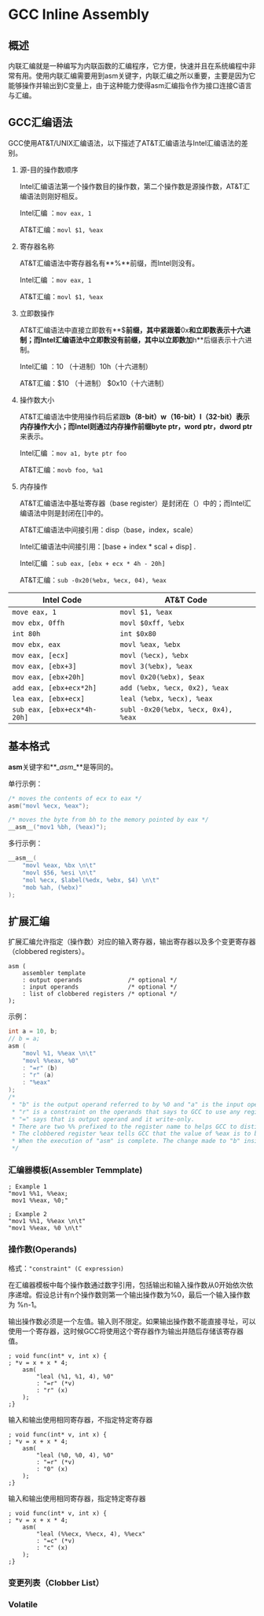 # GCC Inline Assembly

## 概述

内联汇编就是一种编写为内联函数的汇编程序，它方便，快速并且在系统编程中非常有用。使用内联汇编需要用到asm关键字，内联汇编之所以重要，主要是因为它能够操作并输出到C变量上，由于这种能力使得asm汇编指令作为接口连接C语言与汇编。

## GCC汇编语法

GCC使用AT&T/UNIX汇编语法，以下描述了AT&T汇编语法与Intel汇编语法的差别。

1. 源-目的操作数顺序

   Intel汇编语法第一个操作数目的操作数，第二个操作数是源操作数，AT&T汇编语法则刚好相反。

   Intel汇编 ：```mov eax, 1```

   AT&T汇编：```movl $1, %eax```

2. 寄存器名称

   AT&T汇编语法中寄存器名有**%**前缀，而Intel则没有。

   Intel汇编 ：```mov eax, 1```

   AT&T汇编：```movl $1, %eax```

3. 立即数操作

   AT&T汇编语法中直接立即数有**$**前缀，其中紧跟着**0x**和立即数表示十六进制；而Intel汇编语法中立即数没有前缀，其中以立即数加**h**后缀表示十六进制。

   Intel汇编 ：10 （十进制）10h（十六进制）

   AT&T汇编：$10 （十进制） $0x10（十六进制）

4. 操作数大小

   AT&T汇编语法中使用操作码后紧跟**b（8-bit）w（16-bit）l（32-bit）**表示内存操作大小；而Intel则通过内存操作前缀**byte ptr，word ptr，dword ptr**来表示。

   Intel汇编 ：```mov a1, byte ptr foo```

   AT&T汇编：```movb foo, %a1```

5. 内存操作

   AT&T汇编语法中基址寄存器（base register）是封闭在（）中的；而Intel汇编语法中则是封闭在[]中的。

   AT&T汇编语法中间接引用：disp（base，index，scale）

   Intel汇编语法中间接引用：[base + index * scal + disp] .

   Intel汇编 ：```sub eax, [ebx + ecx * 4h - 20h]```

   AT&T汇编：```sub -0x20(%ebx, %ecx, 04), %eax```



| Intel Code                      | AT&T Code                               |
| ------------------------------- | --------------------------------------- |
| ```move eax, 1```               | ```movl $1, %eax```                     |
| ```mov ebx, 0ffh```             | ```movl $0xff, %ebx```                  |
| ```int 80h```                   | ```int $0x80```                         |
| ```mov ebx, eax```              | ```movl %eax, %ebx```                   |
| ```mov eax, [ecx]```            | ```movl (%ecx), %ebx```                 |
| ```mov eax, [ebx+3]```          | ```movl 3(%ebx), %eax```                |
| ```mov eax, [ebx+20h]```        | ```movl 0x20(%ebx), $eax```             |
| ```add eax, [ebx+ecx*2h]```     | ```add (%ebx, %ecx, 0x2), %eax```       |
| ```lea eax, [ebx+ecx]```        | ```leal (%ebx, %ecx), %eax```           |
| ```sub eax, [ebx+ecx*4h-20h]``` | ```subl -0x20(%ebx, %ecx, 0x4), %eax``` |

## 基本格式

**asm**关键字和**\__asm__**是等同的。

单行示例：

```c
/* moves the contents of ecx to eax */
asm("movl %ecx, %eax");

/* moves the byte from bh to the memory pointed by eax */
__asm__("mov1 %bh, (%eax)");
```

多行示例：

```c
__asm__(
	"movl %eax, %bx \n\t"
    "movl $56, %esi \n\t"
    "mol %ecx, $label(%edx, %ebx, $4) \n\t"
    "mob %ah, (%ebx)"
);
```

## 扩展汇编

扩展汇编允许指定（操作数）对应的输入寄存器，输出寄存器以及多个变更寄存器（clobbered registers）。

```
asm (
	assembler template
	: output operands             /* optional */
	: input operands              /* optional */
	: list of clobbered registers /* optional */
);
```

示例：

```c
int a = 10, b;
// b = a;
asm (
	"movl %1, %%eax \n\t"
    "movl %%eax, %0"
    : "=r" (b)
    : "r" (a)
    : "%eax"
);
/*
 * "b" is the output operand referred to by %0 and "a" is the input operand referred to by %1.
 * "r" is a constraint on the operands that says to GCC to use any register for storing the operands.
 * "=" says that is output operand and it write-only.
 * There are two %% prefixed to the register name to helps GCC to distinguish between the operands and registers. operands have a single % as prefix.
 * The clobbered register %eax tells GCC that the value of %eax is to be modified inside "asm", so GCC won't use this register to store any other value.
 * When the execution of "asm" is complete. The change made to "b" inside "asm" is supposed to be reflected output the "asm".
 */
```

### 汇编器模板(Assembler Temmplate)

```assembly
; Example 1
"mov1 %%1, %%eax;
 mov1 %%eax, %0;"

; Example 2
"mov1 %%1, %%eax \n\t"
"mov1 %%eax, %0 \n\t"
```

### 操作数(Operands)

格式：```"constraint" (C expression)```

在汇编器模板中每个操作数通过数字引用，包括输出和输入操作数从0开始依次依序递增。假设总计有n个操作数则第一个输出操作数为%0，最后一个输入操作数为 %n-1。

输出操作数必须是一个左值。输入则不限定。如果输出操作数不能直接寻址，可以使用一个寄存器，这时候GCC将使用这个寄存器作为输出并随后存储该寄存器值。

```assembly
; void func(int* v, int x) {
; *v = x + x * 4;
	asm(
		"leal (%1, %1, 4), %0"
		: "=r" (*v)
		: "r" (x) 
	);
;}
```

输入和输出使用相同寄存器，不指定特定寄存器

```assembly
; void func(int* v, int x) {
; *v = x + x * 4;
	asm(
		"leal (%0, %0, 4), %0"
		: "=r" (*v)
		: "0" (x) 
	);
;}
```

输入和输出使用相同寄存器，指定特定寄存器

```assembly
; void func(int* v, int x) {
; *v = x + x * 4;
	asm(
		"leal (%%ecx, %%ecx, 4), %%ecx"
		: "=c" (*v)
		: "c" (x) 
	);
;}
```

### 变更列表（Clobber List）



### Volatile

